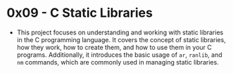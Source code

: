 # 0x09 - C Static Libraries

- This project focuses on understanding and working with static libraries in the C programming language. It covers the concept of static libraries, how they work, how to create them, and how to use them in your C programs. Additionally, it introduces the basic usage of `ar`, `ranlib`, and `nm` commands, which are commonly used in managing static libraries.
